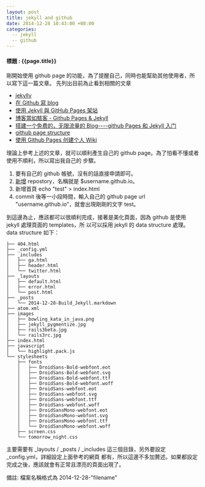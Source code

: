```yaml
---
layout: post
title: jekyll and github
date: 2014-12-28 10:43:00 +08:00
categories:
  -- jekyll
  -- github
---
```

#### 標題 : {{page.title}} ####

剛開始使用 github page 的功能，為了提醒自己，同時也能幫助其他使用者，所以寫下這一篇文章。 
先列出目前為止看到相關的文章 

+ [jekylly](http://jekyllrb.com/docs/templates/) 
+ [在 Github 寫 blog](http://blog.bonereborn.com/github/2013/09/05/blogging-on-github/) 
+ [使用 Jekyll 與 GitHub Pages 架站](http://blog.lyhdev.com/2012/02/jekyll-github-pages.html) 
+ [博客當如駭客 - Github Pages & Jekyll](http://chchwy.github.io/2012/12/Blogging-Like-a-Hacker-Github-Pages.html) 
+ [搭建一个免费的，无限流量的 Blog----github Pages 和 Jekyll 入门](http://www.ruanyifeng.com/blog/2012/08/blogging_with_jekyll.html) 
+ [github page structure](https://github.com/mojombo/tpw) 
+ [使用 Github Pages 创建个人 Wiki](http://junnan.org/blog/2011-06-23-create-wiki-on-github-pages.html) 


理論上參考上述的文章，就可以順利產生自己的 github page。為了怕看不懂或者使用不順利，所以寫出我自己的 
步驟。 

1. 要有自己的 github 帳號，沒有的話直接申請即可。 
2. [新增](https://github.com/new) repostory，名稱就是 $username.github.io。 
3. 新增首頁 echo "test" > index.html
4. commit 後等一小段時間，輸入自己的 github page url "username.github.io"，就會出現剛剛的文字 test。

到這邊為止，應該都可以很順利完成，接著是美化頁面，因為 github 是使用 jekyll 處理頁面的 templates，所
以可以採用 jekyll 的 data structure 處理。data structure 如下：
    
    ├── 404.html
    ├── _config.yml
    ├── _includes
    │   ├── ga.html
    │   ├── header.html
    │   └── twitter.html
    ├── _layouts
    │   ├── default.html
    │   ├── error.html
    │   └── post.html
    ├── _posts
    │   └── 2014-12-28-Build_Jekyll.markdown
    ├── atom.xml
    ├── images
    │   ├── bowling_kata_in_java.png
    │   ├── jekyll_pygmentize.jpg
    │   ├── rails3beta.jpg
    │   └── rails3rc.jpg
    ├── index.html
    ├── javascript
    │   └── highlight.pack.js
    └── stylesheets
        ├── fonts
        │   ├── DroidSans-Bold-webfont.eot
        │   ├── DroidSans-Bold-webfont.svg
        │   ├── DroidSans-Bold-webfont.ttf
        │   ├── DroidSans-Bold-webfont.woff
        │   ├── DroidSans-webfont.eot
        │   ├── DroidSans-webfont.svg
        │   ├── DroidSans-webfont.ttf
        │   ├── DroidSans-webfont.woff
        │   ├── DroidSansMono-webfont.eot
        │   ├── DroidSansMono-webfont.svg
        │   ├── DroidSansMono-webfont.ttf
        │   └── DroidSansMono-webfont.woff
        ├── screen.css
        └── tomorrow_night.css


主要需要有 _layouts / _posts / _includes 這三個目錄，另外要設定 _config.yml，詳細設定上面參考的網頁
都有，所以這邊不多加贅述。如果都設定完成之後，應該就會有正常且漂亮的頁面出現了。

備註: 檔案名稱格式為 2014-12-28-"filename"
